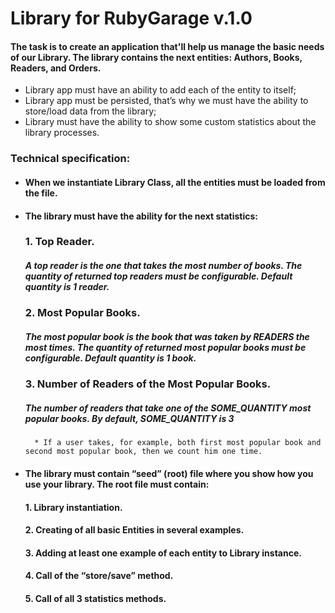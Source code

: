 # Library for RubyGarage v.1.0

#### The task is to create an application that'll help us manage the basic needs of our Library. The library contains the next entities: Authors, Books, Readers, and Orders.

- Library app must have an ability to add each of the entity to itself;
- Library app must be persisted, that’s why we must have the ability to store/load data from the library;
- Library must have the ability to show some custom statistics about the library processes.

### Technical specification:

- #### When we instantiate Library Class, all the entities must be loaded from the file.

- #### The library must have the ability for the next statistics:

  ### 1. Top Reader.

  ##### A top reader is the one that takes the most number of books. The quantity of returned top readers must be configurable. Default quantity is 1 reader.

  ### 2. Most Popular Books.

  ##### The most popular book is the book that was taken by READERS the most times. The quantity of returned most popular books must be configurable. Default quantity is 1 book.

  ### 3. Number of Readers of the Most Popular Books.

  ##### The number of readers that take one of the SOME_QUANTITY most popular books. By default, SOME_QUANTITY is 3

        * If a user takes, for example, both first most popular book and second most popular book, then we count him one time.

- #### The library must contain “seed” (root) file where you show how you use your library. The root file must contain:
  #### 1. Library instantiation.
  #### 2. Creating of all basic Entities in several examples.
  #### 3. Adding at least one example of each entity to Library instance.
  #### 4. Call of the “store/save” method.
  #### 5. Call of all 3 statistics methods.
